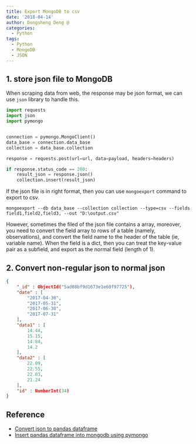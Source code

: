 ```yaml
---
title: Export MongoDB to csv
date: '2018-04-14'
author: Dongsheng Deng @
categories:
  - Python
tags:
  - Python
  - MongoDB
  - JSON
---
```


## 1. store json file to MongoDB
When scraping data from web, the response may be json format, we can use `json` library to handle this.

```python
import requests
import json
import pymongo


connection = pymongo.MongoClient()
data_base = connection.data_base
collection = data_base.collection

response = requests.post(url=url, data=payload, headers=headers)

if response.status_code == 200:
    result_json = response.json()
    collection.insert(result_json)
```

If the json file is in right format, then you can use `mongoexport` command to export to csv.

```shell 
mongoexport --db data_base --collection collection --type=csv --fields field1,field2,field3, --out "D:\output.csv"
```

However, sometimes the filed of the json file contains a array, moreover, you need to convert the field array to rows of a table (namely, observations), and convert the field name to the header of the table (ie, variable name). When the field is a dict, then you can treat the key-value pair as a subfield, and export as the normal field (length of 1).

## 2. Convert non-regular json to normal json

```json
{ 
    "_id" : ObjectId("5ad08bf9d1673e1e60f97725"), 
    "date" : [
        "2017-04-30", 
        "2017-05-31", 
        "2017-06-30", 
        "2017-07-31"
    ], 
    "data1" : [
        14.44, 
        15.15, 
        14.84, 
        14.2
    ], 
    "data2" : [
        22.09, 
        22.55, 
        22.03, 
        21.24
    ], 
    "id" : NumberInt(34)
}
```



## Reference 

+ [Convert json to pandas dataframe](https://stackoverflow.com/questions/21104592/json-to-pandas-dataframe)
+ [Insert pandas dataframe into mongodb using pymongo](https://stackoverflow.com/questions/20167194/insert-a-pandas-dataframe-into-mongodb-using-pymongo)


